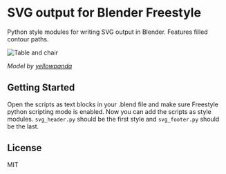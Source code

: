 # SVG output for Blender Freestyle

Python style modules for writing SVG output in Blender. Features filled contour paths.

![Table and chair](https://rawgithub.com/jlep/freestylesvg/master/example/table_and_chair.svg)

*Model by [yellowpanda](http://www.blendswap.com/blends/view/69490)*

## Getting Started

Open the scripts as text blocks in your .blend file and make sure Freestyle python
scripting mode is enabled. Now you can add the scripts as style modules. `svg_header.py`
should be the first style and `svg_footer.py` should be the last.

## License

MIT
